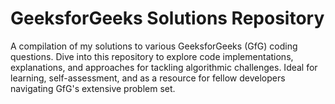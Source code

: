 # GeeksforGeeks Solutions Repository

A compilation of my solutions to various GeeksforGeeks (GfG) coding questions. Dive into this repository to explore code implementations, explanations, and approaches for tackling algorithmic challenges. Ideal for learning, self-assessment, and as a resource for fellow developers navigating GfG's extensive problem set.
